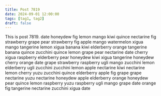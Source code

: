 ```yaml
---
title: Post 7819
date: 2024-09-01 12:00:00
tags: [tag1, tag2]
draft: false
---
```

This is post 7819.
date
honeydew
fig
lemon
mango
kiwi
quince
nectarine
fig
strawberry
grape
pear
strawberry
fig
apple
mango
watermelon
xigua
mango
tangerine
lemon
xigua
banana
kiwi
elderberry
orange
tangerine
banana
quince
zucchini
quince
lemon
grape
pear
nectarine
date
cherry
xigua
raspberry
elderberry
pear
honeydew
kiwi
xigua
tangerine
honeydew
cherry
orange
date
grape
strawberry
raspberry
ugli
mango
zucchini
lemon
elderberry
ugli
zucchini
zucchini
lemon
apple
nectarine
kiwi
nectarine
lemon
cherry
yuzu
zucchini
quince
elderberry
apple
fig
grape
grape
nectarine
yuzu
nectarine
honeydew
apple
elderberry
orange
honeydew
pear
quince
lemon
raspberry
yuzu
raspberry
ugli
mango
grape
date
orange
fig
tangerine
nectarine
zucchini
xigua
date
